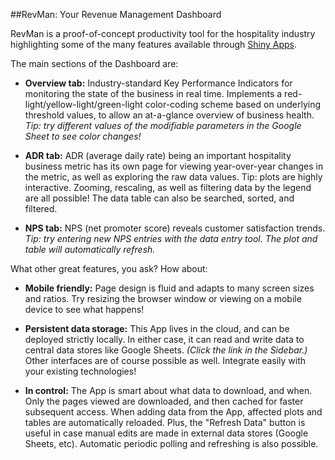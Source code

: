 ##RevMan: Your Revenue Management Dashboard

RevMan is a proof-of-concept productivity tool for the hospitality industry highlighting some of the many features available through [Shiny Apps](http://shiny.rstudio.com).


The main sections of the Dashboard are:

* **Overview tab:** Industry-standard Key Performance Indicators for monitoring the state of the business in real time. Implements a red-light/yellow-light/green-light color-coding scheme based on underlying threshold values, to allow an at-a-glance overview of business health. *Tip: try different values of the modifiable parameters in the Google Sheet to see color changes!*

* **ADR tab:** ADR (average daily rate) being an important hospitality business metric has its own page for viewing year-over-year changes in the metric, as well as exploring the raw data values. Tip: plots are highly interactive. Zooming, rescaling, as well as filtering data by the legend are all possible! The data table can also be searched, sorted, and filtered.

* **NPS tab:** NPS (net promoter score) reveals customer satisfaction trends. *Tip: try entering new NPS entries with the data entry tool. The plot and table will automatically refresh.*


What other great features, you ask? How about:

* **Mobile friendly:** Page design is fluid and adapts to many screen sizes and ratios. Try resizing the browser window or viewing on a mobile device to see what happens!

* **Persistent data storage:** This App lives in the cloud, and can be deployed strictly locally. In either case, it can read and write data to central data stores like Google Sheets. *(Click the link in the Sidebar.)* Other interfaces are of course possible as well. Integrate easily with your existing technologies!

* **In control:** The App is smart about what data to download, and when. Only the pages viewed are downloaded, and then cached for faster subsequent access. When adding data from the App, affected plots and tables are automatically reloaded. Plus, the "Refresh Data" button is useful in case manual edits are made in external data stores (Google Sheets, etc). Automatic periodic polling and refreshing is also possible.

